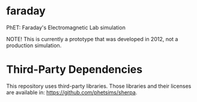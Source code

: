 faraday
=======

PhET: Faraday's Electromagnetic Lab simulation

NOTE! This is currently a prototype that was developed in 2012, not a production simulation.

Third-Party Dependencies
=============

This repository uses third-party libraries.
Those libraries and their licenses are available in: https://github.com/phetsims/sherpa.